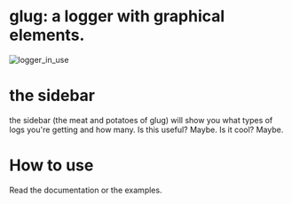 # glug: a logger with graphical elements.

![logger_in_use](https://github.com/omeps/glug/assets/143241382/445b162b-a9af-48c5-b8b9-326a9d8a5662)

# the sidebar
the sidebar (the meat and potatoes of glug) will show you 
what types of logs you're getting and how many. Is this useful? 
Maybe. Is it cool? Maybe.
# How to use
Read the documentation or the examples.
